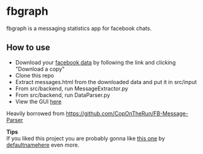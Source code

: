 # fbgraph
fbgraph is a messaging statistics app for facebook chats.

## How to use
* Download your [facebook data](https://www.facebook.com/settings) by following the link and clicking "Download a copy"
* Clone this repo
* Extract messages.html from the downloaded data and put it in src/input
* From src/backend, run MessageExtractor.py
* From src/backend, run DataParser.py
* View the GUI [here](src/gui/index.html)

Heavily borrowed from https://github.com/CopOnTheRun/FB-Message-Parser

**Tips**  
If you liked this project you are probably gonna like [this one](https://defaultnamehere.tumblr.com/post/139351766005/graphing-when-your-facebook-friends-are-awake) by [defaultnamehere](https://github.com/defaultnamehere) even more.
